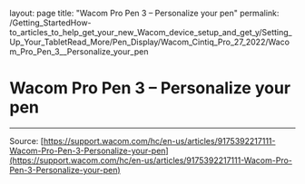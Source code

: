 layout: page
title: "Wacom Pro Pen 3 – Personalize your pen"
permalink: /Getting_StartedHow-to_articles_to_help_get_your_new_Wacom_device_setup_and_get_y/Setting_Up_Your_TabletRead_More/Pen_Display/Wacom_Cintiq_Pro_27_2022/Wacom_Pro_Pen_3__Personalize_your_pen

# Wacom Pro Pen 3 – Personalize your pen



---
Source: [https://support.wacom.com/hc/en-us/articles/9175392217111-Wacom-Pro-Pen-3-Personalize-your-pen](https://support.wacom.com/hc/en-us/articles/9175392217111-Wacom-Pro-Pen-3-Personalize-your-pen)
